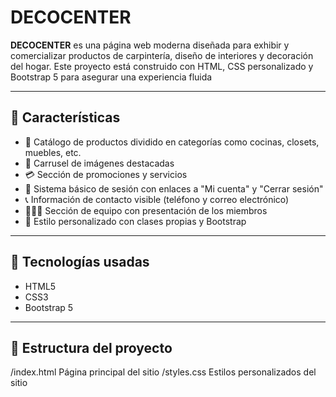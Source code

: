 # DECOCENTER

**DECOCENTER** es una página web moderna diseñada para exhibir y comercializar productos de carpintería, diseño de interiores y decoración del hogar. Este proyecto está construido con HTML, CSS personalizado y Bootstrap 5 para asegurar una experiencia fluida 

---

## 🚀 Características


- 🛒 Catálogo de productos dividido en categorías como cocinas, closets, muebles, etc.
- 🎡 Carrusel de imágenes destacadas
- 💳 Sección de promociones y servicios
- 👤 Sistema básico de sesión con enlaces a "Mi cuenta" y "Cerrar sesión"
- 📞 Información de contacto visible (teléfono y correo electrónico)
- 🧑‍🤝‍🧑 Sección de equipo con presentación de los miembros
- 🎨 Estilo personalizado con clases propias y Bootstrap

---

## 🧱 Tecnologías usadas

- HTML5
- CSS3
- Bootstrap 5


---

## 📁 Estructura del proyecto

/index.html Página principal del sitio
/styles.css Estilos personalizados del sitio